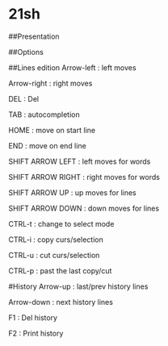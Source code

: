 # 21sh
##Presentation

##Options

##Lines edition
Arrow-left        : left moves

Arrow-right       : right moves


DEL               : Del


TAB               : autocompletion

HOME              : move on start line

END               : move on end line

SHIFT ARROW LEFT  : left moves for words

SHIFT ARROW RIGHT : right moves for words

SHIFT ARROW UP    : up moves for lines

SHIFT ARROW DOWN  : down moves for lines

CTRL-t            : change to select mode

CTRL-i            : copy curs/selection

CTRL-u            : cut  curs/selection

CTRL-p            : past the last copy/cut

#History
Arrow-up          : last/prev history lines

Arrow-down        : next history lines


F1                : Del history

F2                : Print history
